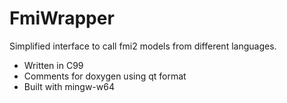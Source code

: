 # FmiWrapper
Simplified interface to call fmi2 models from different languages.

- Written in C99
- Comments for doxygen using qt format
- Built with mingw-w64
